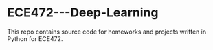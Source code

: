 # ECE472---Deep-Learning

This repo contains source code for homeworks and projects written in Python for ECE472.
